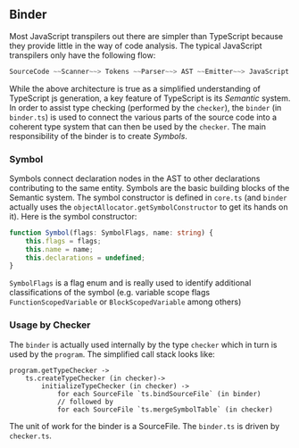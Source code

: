 ## Binder
Most JavaScript transpilers out there are simpler than TypeScript because they provide little in the way of code analysis. The typical JavaScript transpilers only have the following flow:

```ts
SourceCode ~~Scanner~~> Tokens ~~Parser~~> AST ~~Emitter~~> JavaScript
```

While the above architecture is true as a simplified understanding of TypeScript js generation, a key feature of TypeScript is its *Semantic* system. In order to assist type checking (performed by the `checker`), the `binder` (in `binder.ts`) is used to connect the various parts of the source code into a coherent type system that can then be used by the `checker`. The main responsibility of the binder is to create _Symbols_.

### Symbol
Symbols connect declaration nodes in the AST to other declarations contributing to the same entity. Symbols are the basic building blocks of the Semantic system. The symbol constructor is defined in `core.ts` (and `binder` actually uses the `objectAllocator.getSymbolConstructor` to get its hands on it). Here is the symbol constructor:

```ts
function Symbol(flags: SymbolFlags, name: string) {
    this.flags = flags;
    this.name = name;
    this.declarations = undefined;
}
```

`SymbolFlags` is a flag enum and is really used to identify additional classifications of the symbol (e.g. variable scope flags `FunctionScopedVariable` or `BlockScopedVariable` among others)

### Usage by Checker
The `binder` is actually used internally by the type `checker` which in turn is used by the `program`. The simplified call stack looks like:
```
program.getTypeChecker ->
    ts.createTypeChecker (in checker)->
        initializeTypeChecker (in checker) ->
            for each SourceFile `ts.bindSourceFile` (in binder)
            // followed by
            for each SourceFile `ts.mergeSymbolTable` (in checker)
```
The unit of work for the binder is a SourceFile. The `binder.ts` is driven by `checker.ts`.
